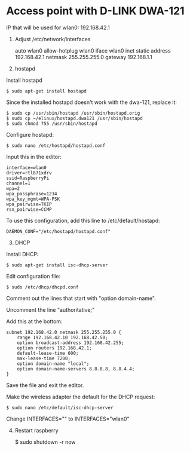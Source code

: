 
Access point with D-LINK DWA-121
================================

IP that will be used for wlan0:  192.168.42.1

1. Adjust /etc/network/interfaces

    auto wlan0
    allow-hotplug wlan0
    iface wlan0 inet static
        address 192.168.42.1
        netmask 255.255.255.0
        gateway 192.168.1.1

2. hostapd

Install hostapd

    $ sudo apt-get install hostapd

Since the installed hostapd doesn't work with the dwa-121, replace it:

    $ sudo cp /usr/sbin/hostapd /usr/sbin/hostapd.orig
    $ sudo cp ~/elinux/hostapd.dwa121 /usr/sbin/hostapd
    $ sudo chmod 755 /usr/sbin/hostapd

Configure hostapd:

    $ sudo nano /etc/hostapd/hostapd.conf

Input this in the editor:

    interface=wlan0
    driver=rtl871xdrv
    ssid=RaspberryPi
    channel=1
    wpa=2
    wpa_passphrase=1234
    wpa_key_mgmt=WPA-PSK
    wpa_pairwise=TKIP
    rsn_pairwise=CCMP

To use this configuration, add this line to /etc/default/hostapd:

    DAEMON_CONF="/etc/hostapd/hostapd.conf"

3. DHCP

Install DHCP:

    $ sudo apt-get install isc-dhcp-server

Edit configuration file:

    $ sudo /etc/dhcp/dhcpd.conf

Comment out the lines that start with "option domain-name".

Uncomment the line "authoritative;"

Add this at the bottom:

    subnet 192.168.42.0 netmask 255.255.255.0 {
        range 192.168.42.10 192.168.42.50;
        option broadcast-address 192.168.42.255;
        option routers 192.168.42.1;
        default-lease-time 600;
        max-lease-time 7200;
        option domain-name "local";
        option domain-name-servers 8.8.8.8, 8.8.4.4;
    }

Save the file and exit the editor.

Make the wireless adapter the default for the DHCP request:

    $ sudo nano /etc/default/isc-dhcp-server

Change INTERFACES="" to INTERFACES="wlan0"

4. Restart raspberry

    $ sudo shutdown -r now
